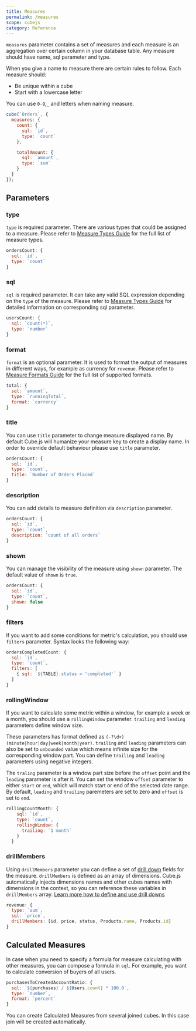 ```yaml
---
title: Measures
permalink: /measures
scope: cubejs
category: Reference
---
```


`measures` parameter contains a set of measures and each measure is an aggregation over certain column in your database table. Any measure should have name, sql parameter and type.

When you give a name to measure there are certain rules to follow. Each measure should:
- Be unique within a cube
- Start with a lowercase letter

You can use `0-9`,`_` and letters when naming measure.

```javascript
cube(`Orders`, {
  measures: {
    count: {
      sql: `id`,
      type: `count`
    },

    totalAmount: {
      sql: `amount`,
      type: `sum`
    }
  }
});
```

## Parameters
### type
`type` is required parameter. There are various types that could be assigned to
a measure. Please refer to [Measure Types Guide](types-and-formats#measures-types) for the full list of measure types.

```javascript
ordersCount: {
  sql: `id`,
  type: `count`
}
```

### sql
`sql` is required parameter. It can take any valid SQL expression depending on the `type` of the measure.
Please refer to [Measure Types Guide](types-and-formats#measures-types) for detailed information on corresponding sql parameter.

```javascript
usersCount: {
  sql: `count(*)`,
  type: `number`
}
```

### format
`format` is an optional parameter. It is used to format the output of measures in different ways, for example as currency for `revenue`.
Please refer to [Measure Formats Guide](types-and-formats#measures-formats) for the full list of supported formats.

```javascript
total: {
  sql: `amount`,
  type: `runningTotal`,
  format: `currency`
}
```

### title
You can use `title` parameter to change measure displayed name. By default Cube.js will humanize your measure key to create a display name.
In order to override default behaviour please use `title` parameter.

```javascript
ordersCount: {
  sql: `id`,
  type: `count`,
  title: `Number of Orders Placed`
}
```

### description
You can add details to measure definition via `description` parameter.

```javascript
ordersCount: {
  sql: `id`,
  type: `count`,
  description: `count of all orders`
}
```

### shown
You can manage the visibility of the measure using `shown` parameter. The default value of `shown` is `true`.

```javascript
ordersCount: {
  sql: `id`,
  type: `count`,
  shown: false
}
```

### filters
If you want to add some conditions for metric's calculation, you should use `filters` parameter. Syntax looks the following way:

```javascript
ordersCompletedCount: {
  sql: `id`,
  type: `count`,
  filters: [
    { sql: `${TABLE}.status = 'completed'` }
  ]
}
```

### rollingWindow
If you want to calculate some metric within a window, for example a week or a month, you should use a `rollingWindow` parameter. `trailing` and `leading` parameters define window size.

These parameters has format defined as `(-?\d+) (minute|hour|day|week|month|year)`. `trailing` and `leading` parameters can also be set to `unbounded` value which means infinite size for the corresponding window part. You can define `trailing` and `leading` parameters using negative integers.

The `traling` parameter is a window part size before the `offset` point and the `leading` parameter is after it. You can set the window `offset` parameter to either `start` or `end`, which will match start or end of the selected date range.
By default, `leading` and `trailing` paremeters are set to zero and `offset` is set to `end`.

```javascript
rollingCountMonth: {
    sql: `id`,
    type: `count`,
    rollingWindow: {
      trailing: `1 month`
    }
  }
```

### drillMembers
Using `drillMembers` parameter you can define a set of [drill down](drill-downs) fields for the measure. `drillMembers` is defined as an array of dimensions. Cube.js automatically injects dimensions names and other cubes names with dimensions in the context, so you can reference these variables in `drillMembers` array.
[Learn more how to define and use drill downs](drill-downs)

```javascript
revenue: {
  type: `sum`,
  sql: `price`,
  drillMembers: [id, price, status, Products.name, Products.id]
}
```

## Calculated Measures
In case when you need to specify a formula for measure calculating with other measures, you can compose a formula in `sql`. For example, you want to calculate conversion of buyers of all users.

```javascript
purchasesToCreatedAccountRatio: {
  sql: `${purchases} / ${Users.count} * 100.0`,
  type: `number`,
  format: `percent`
}
```
You can create Calculated Measures from several joined cubes. In this case join will be created automatically.
